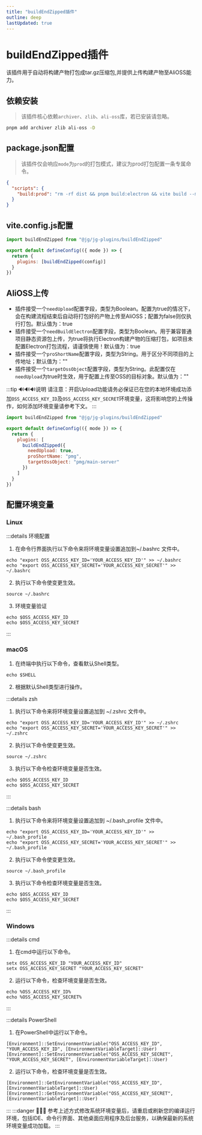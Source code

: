 ```yaml
---
title: "buildEndZipped插件"
outline: deep
lastUpdated: true
---
```


# buildEndZipped插件

该插件用于自动将构建产物打包成tar.gz压缩包,并提供上传构建产物至AliOSS能力。

## 依赖安装

> 该插件核心依赖`archiver`、`zlib`、`ali-oss`库，若已安装请忽略。

```sh
pnpm add archiver zlib ali-oss -D
```

## package.json配置

> 该插件仅会响应`mode`为`prod`的打包模式，建议为prod打包配置一条专属命令。

```json
{
  "scripts": {
    "build:prod": "rm -rf dist && pnpm build:electron && vite build --mode online"
  }
}
```

## vite.config.js配置

```javascript
import buildEndZipped from "@jg/jg-plugins/buildEndZipped"

export default defineConfig(({ mode }) => {
  return {
    plugins: [buildEndZipped(config)]
  }
})
```

## AliOSS上传

- 插件接受一个`needUpload`配置字段，类型为Boolean。配置为true的情况下，会在构建流程结束后自动将打包好的产物上传至AliOSS；配置为false则仅执行打包。默认值为：true
- 插件接受一个`needBuildElectron`配置字段，类型为Boolean。用于兼容普通项目静态资源包上传，为true将执行Electron构建产物的压缩打包，如项目未配置Electron打包流程，请谨慎使用！默认值为：true
- 插件接受一个`proShortName`配置字段，类型为String。用于区分不同项目的上传地址；默认值为：""
- 插件接受一个`targetOssObject`配置字段，类型为String。此配置仅在`needUpload`为true时生效，用于配置上传至OSS的目标对象。默认值为：""

:::tip 🔊🔊🔊说明
请注意：开启Upload功能请务必保证已在您的本地环境成功添加`OSS_ACCESS_KEY_ID`及`OSS_ACCESS_KEY_SECRET`环境变量，这将影响您的上传操作，如何添加环境变量请参考下文。
:::

```javascript
import buildEndZipped from "@jg/jg-plugins/buildEndZipped"

export default defineConfig(({ mode }) => {
  return {
    plugins: [
      buildEndZipped({
        needUpload: true,
        proShortName: "pmg",
        targetOssObject: "pmg/main-server"
      })
    ]
  }
})
```

## 配置环境变量

### Linux

:::details 环境配置

1. 在命令行界面执行以下命令来将环境变量设置追加到~/.bashrc 文件中。

```shell
echo "export OSS_ACCESS_KEY_ID='YOUR_ACCESS_KEY_ID'" >> ~/.bashrc
echo "export OSS_ACCESS_KEY_SECRET='YOUR_ACCESS_KEY_SECRET'" >> ~/.bashrc
```

2. 执行以下命令使变更生效。

```shell
source ~/.bashrc
```

3. 环境变量验证

```shell
echo $OSS_ACCESS_KEY_ID
echo $OSS_ACCESS_KEY_SECRET
```

:::

### macOS

1. 在终端中执行以下命令，查看默认Shell类型。

```shell
echo $SHELL
```

2. 根据默认Shell类型进行操作。

:::details zsh

1. 执行以下命令来将环境变量设置追加到 ~/.zshrc 文件中。

```shell
echo "export OSS_ACCESS_KEY_ID='YOUR_ACCESS_KEY_ID'" >> ~/.zshrc
echo "export OSS_ACCESS_KEY_SECRET='YOUR_ACCESS_KEY_SECRET'" >> ~/.zshrc
```

2. 执行以下命令使变更生效。

```shell
source ~/.zshrc
```

3. 执行以下命令检查环境变量是否生效。

```shell
echo $OSS_ACCESS_KEY_ID
echo $OSS_ACCESS_KEY_SECRET
```

:::

:::details bash

1. 执行以下命令来将环境变量设置追加到 ~/.bash_profile 文件中。

```shell
echo "export OSS_ACCESS_KEY_ID='YOUR_ACCESS_KEY_ID'" >> ~/.bash_profile
echo "export OSS_ACCESS_KEY_SECRET='YOUR_ACCESS_KEY_SECRET'" >> ~/.bash_profile
```

2. 执行以下命令使变更生效。

```shell
source ~/.bash_profile
```

3. 执行以下命令检查环境变量是否生效。

```shell
echo $OSS_ACCESS_KEY_ID
echo $OSS_ACCESS_KEY_SECRET
```

:::

### Windows

:::details cmd

1. 在cmd中运行以下命令。

```shell
setx OSS_ACCESS_KEY_ID "YOUR_ACCESS_KEY_ID"
setx OSS_ACCESS_KEY_SECRET "YOUR_ACCESS_KEY_SECRET"
```

2. 运行以下命令，检查环境变量是否生效。

```shell
echo %OSS_ACCESS_KEY_ID%
echo %OSS_ACCESS_KEY_SECRET%
```

:::

:::details PowerShell

1. 在PowerShell中运行以下命令。

```shell
[Environment]::SetEnvironmentVariable("OSS_ACCESS_KEY_ID", "YOUR_ACCESS_KEY_ID", [EnvironmentVariableTarget]::User)
[Environment]::SetEnvironmentVariable("OSS_ACCESS_KEY_SECRET", "YOUR_ACCESS_KEY_SECRET", [EnvironmentVariableTarget]::User)
```

2. 运行以下命令，检查环境变量是否生效。

```shell
[Environment]::GetEnvironmentVariable("OSS_ACCESS_KEY_ID", [EnvironmentVariableTarget]::User)
[Environment]::GetEnvironmentVariable("OSS_ACCESS_KEY_SECRET", [EnvironmentVariableTarget]::User)
```

:::
:::danger 🚨🚨🚨
参考上述方式修改系统环境变量后，请重启或刷新您的编译运行环境，包括IDE、命令行界面、其他桌面应用程序及后台服务，以确保最新的系统环境变量成功加载。
:::
